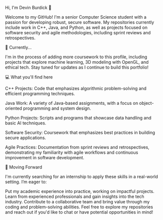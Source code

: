 Hi, I'm Devin Burdick 👋

Welcome to my GitHub! I'm a senior Computer Science student with a passion for developing robust, secure software. My repositories currently include work in C++, Java, and Python, as well as projects focused on software security and agile methodologies, including sprint reviews and retrospectives.

🌱 Currently...

I'm in the process of adding more coursework to this profile, including projects that explore machine learning, 3D modeling with OpenGL, and ethical tech. Stay tuned for updates as I continue to build this portfolio!

💻 What you'll find here

C++ Projects: Code that emphasizes algorithmic problem-solving and efficient programming techniques.

Java Work: A variety of Java-based assignments, with a focus on object-oriented programming and system design.

Python Projects: Scripts and programs that showcase data handling and basic AI techniques.

Software Security: Coursework that emphasizes best practices in building secure applications.

Agile Practices: Documentation from sprint reviews and retrospectives, demonstrating my familiarity with agile workflows and continuous improvement in software development.


🚀 Moving Forward

I'm currently searching for an internship to apply these skills in a real-world setting. I’m eager to:

Put my academic experience into practice, working on impactful projects.
Learn from experienced professionals and gain insights into the tech industry.
Contribute to a collaborative team and bring value through my coding and problem-solving abilities.
Feel free to explore my repositories and reach out if you'd like to chat or have potential opportunities in mind!
